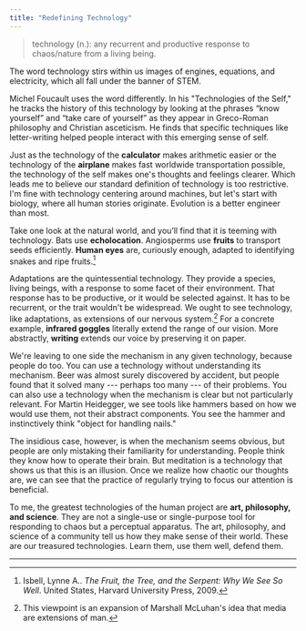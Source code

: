 ```yaml
---
title: "Redefining Technology"
---
```


> technology (n.): any recurrent and productive response to chaos/nature from a living being.

The word technology stirs within us images of engines, equations, and electricity, which all fall under the banner of STEM.

Michel Foucault uses the word differently. In his "Technologies of the Self," he tracks the history of this technology by looking at the phrases “know yourself” and “take care of yourself” as they appear in Greco-Roman philosophy and Christian asceticism. He finds that specific techniques like letter-writing helped people interact with this emerging sense of self. 

Just as the technology of the **calculator** makes arithmetic easier or the technology of the **airplane** makes fast worldwide transportation possible, the technology of the self makes one's thoughts and feelings clearer. Which leads me to believe our standard definition of technology is too restrictive. I'm fine with technology centering around machines, but let's start with biology, where all human stories originate. Evolution is a better engineer than most.

Take one look at the natural world, and you’ll find that it is teeming with technology. Bats use **echolocation**. Angiosperms use **fruits** to transport seeds efficiently. **Human eyes** are, curiously enough, adapted to  identifying snakes and ripe fruits.[^fruit-tree-serpent] 

Adaptations are the quintessential technology. They provide a species, living beings, with a response to some facet of their environment. That response has to be productive, or it would be selected against. It has to be recurrent, or the trait wouldn't be widespread. We ought to see technology, like adaptations, as extensions of our nervous system.[^mcluhan] For a concrete example, **infrared goggles** literally extend the range of our vision. More abstractly, **writing** extends our voice by preserving it on paper.

[^mcluhan]: This viewpoint is an expansion of Marshall McLuhan's idea that media are extensions of man.

We're leaving to one side the mechanism in any given technology, because people do too. You can use a technology without understanding its mechanism. Beer was almost surely discovered by accident, but people found that it solved many --- perhaps too many --- of their problems. You can also use a technology when the mechanism is clear but not particularly relevant. For Martin Heidegger, we see tools like hammers based on how we would use them, not their abstract components. You see the hammer and instinctively think "object for handling nails." 

The insidious case, however, is when the mechanism seems obvious, but people are only mistaking their familiarity for understanding. People think they know how to operate their brain. But meditation is a technology that shows us that this is an illusion. Once we realize how chaotic our thoughts are, we can see that the practice of regularly trying to focus our attention is beneficial. 
 

[^fruit-tree-serpent]: Isbell, Lynne A.. _The Fruit, the Tree, and the Serpent: Why We See So Well_. United States, Harvard University Press, 2009.

To me, the greatest technologies of the human project are **art, philosophy, and science**. They are not a single-use or single-purpose tool for responding to chaos but a perceptual apparatus. The art, philosophy, and science of a community tell us how they make sense of their world. These are our treasured technologies. Learn them, use them well, defend them.

---